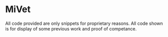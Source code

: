 # MiVet

All code provided are only snippets for proprietary reasons. All code shown is for display of some previous work and proof of competance.

